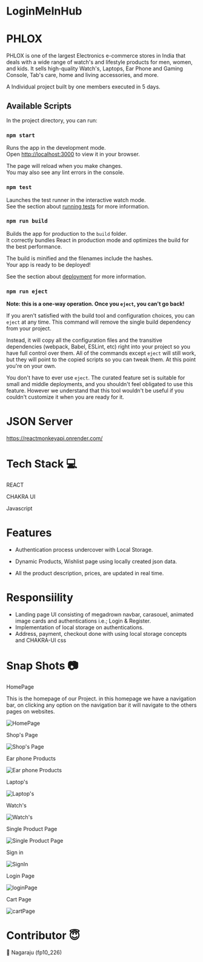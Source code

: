 # LoginMeInHub


# PHLOX
PHLOX is one of the largest Electronics e-commerce stores in India that deals with a wide range of watch's and lifestyle products for men, women, and kids. It sells high-quality Watch's, Laptops, Ear Phone and Gaming Console, Tab's care, home and living accessories, and more.

A Individual project built by one members executed in 5 days.


## Available Scripts

In the project directory, you can run:

### `npm start`

Runs the app in the development mode.\
Open [http://localhost:3000](http://localhost:3000) to view it in your browser.

The page will reload when you make changes.\
You may also see any lint errors in the console.

### `npm test`

Launches the test runner in the interactive watch mode.\
See the section about [running tests](https://facebook.github.io/create-react-app/docs/running-tests) for more information.

### `npm run build`

Builds the app for production to the `build` folder.\
It correctly bundles React in production mode and optimizes the build for the best performance.

The build is minified and the filenames include the hashes.\
Your app is ready to be deployed!

See the section about [deployment](https://facebook.github.io/create-react-app/docs/deployment) for more information.

### `npm run eject`

**Note: this is a one-way operation. Once you `eject`, you can't go back!**

If you aren't satisfied with the build tool and configuration choices, you can `eject` at any time. This command will remove the single build dependency from your project.

Instead, it will copy all the configuration files and the transitive dependencies (webpack, Babel, ESLint, etc) right into your project so you have full control over them. All of the commands except `eject` will still work, but they will point to the copied scripts so you can tweak them. At this point you're on your own.

You don't have to ever use `eject`. The curated feature set is suitable for small and middle deployments, and you shouldn't feel obligated to use this feature. However we understand that this tool wouldn't be useful if you couldn't customize it when you are ready for it.

# JSON Server

https://reactmonkeyapi.onrender.com/

# Tech Stack 💻

REACT

CHAKRA UI

Javascript

# Features

- Authentication process undercover with Local Storage.

- Dynamic Products, Wishlist page using locally created json data.

- All the product description, prices, are updated in real time.

# Responsiility
- Landing page UI consisting of megadrown navbar, carasouel, animated image cards and authentications i.e.; Login & Register.
- Implementation of local storage on authentications.
- Address, payment, checkout done with using local storage concepts and CHAKRA-UI css 

# Snap Shots 📷

HomePage

This is the homepage of our Project. in this homepage we have a navigation bar, on clicking any option on the navigation bar it will navigate to the others pages on websites.

![HomePage](https://i.postimg.cc/vBqq0hGz/Homepage2.png)


Shop's Page

![Shop's Page](https://i.postimg.cc/3NN6h6tV/Products.png)

Ear phone Products 

![Ear phone Products](https://i.postimg.cc/tJ9qzXCP/Earphone.png)

Laptop's

![Laptop's](https://i.postimg.cc/W4fgKHJh/laptops.png)

Watch's

![Watch's](https://i.postimg.cc/QCdm5T5T/Watch-s.png)

Single Product Page

![Single Product Page](https://i.postimg.cc/qBwZRknK/Single-PRODUCT.png)

Sign in

![SignIn](https://i.postimg.cc/pL6wdPwC/Signin.png)

Login Page

![loginPage](https://i.postimg.cc/15Z59rGX/Login.png)


Cart Page

![cartPage](https://i.postimg.cc/fyzXpQRn/Cart.png)

# Contributor 😇
👤 Nagaraju (fp10_226)






